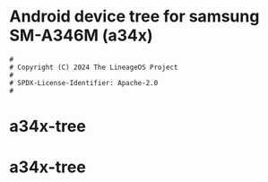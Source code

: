 # Android device tree for samsung SM-A346M (a34x)

```
#
# Copyright (C) 2024 The LineageOS Project
#
# SPDX-License-Identifier: Apache-2.0
#
```
# a34x-tree
# a34x-tree
